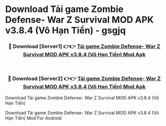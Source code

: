 # Download Tải game Zombie Defense- War Z Survival MOD APK v3.8.4 (Vô Hạn Tiền) - gsgjq


<div align="center">
<h3>🔴 Download [Server1] 👉👉 <a href="https://apk-comot.site?title=Tải_game_Zombie_Defense-_War_Z_Survival_MOD_APK_v3.8.4_(Vô_Hạn_Tiền)">Tải game Zombie Defense- War Z Survival MOD APK v3.8.4 (Vô Hạn Tiền) Mod Apk</a></h3><br>
<h3>🔴 Download [Server2] 👉👉 <a href="https://apk-comot.site?title=Tải_game_Zombie_Defense-_War_Z_Survival_MOD_APK_v3.8.4_(Vô_Hạn_Tiền)">Tải game Zombie Defense- War Z Survival MOD APK v3.8.4 (Vô Hạn Tiền) Mod Apk</a></h3>
</div>



Download Tải game Zombie Defense- War Z Survival MOD APK v3.8.4 (Vô Hạn Tiền) 

Download Tải game Zombie Defense- War Z Survival MOD APK v3.8.4 (Vô Hạn Tiền) Mod For Android